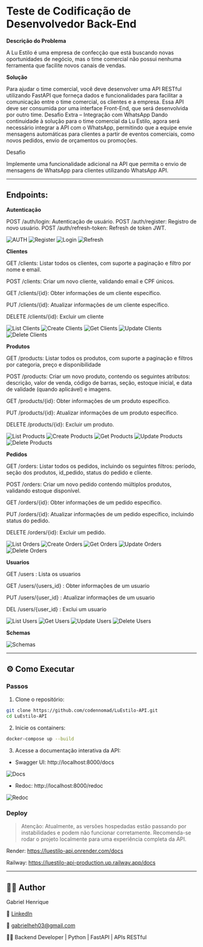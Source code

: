 # Teste de Codificação de Desenvolvedor Back-End

**Descrição do Problema**

A Lu Estilo é uma empresa de confecção que está buscando novas
oportunidades de negócio, mas o time comercial não possui nenhuma
ferramenta que facilite novos canais de vendas.

**Solução**

Para ajudar o time comercial, você deve desenvolver uma API RESTful
utilizando FastAPI que forneça dados e funcionalidades para facilitar a
comunicação entre o time comercial, os clientes e a empresa. Essa API deve ser
consumida por uma interface Front-End, que será desenvolvida por outro time.
            Desafio Extra – Integração com WhatsApp
Dando continuidade à solução para o time comercial da Lu Estilo, agora será
necessário integrar a API com o WhatsApp, permitindo que a equipe envie
mensagens automáticas para clientes a partir de eventos comerciais, como
novos pedidos, envio de orçamentos ou promoções.

Desafio

Implemente uma funcionalidade adicional na API que permita o envio de
mensagens de WhatsApp para clientes utilizando WhatsApp API.

---

## Endpoints:

**Autenticação**

POST /auth/login: Autenticação de usuário.
POST /auth/register: Registro de novo usuário.
POST /auth/refresh-token: Refresh de token JWT.

![AUTH](assets/images/auth.png)
![Register](assets/images/register.png)
![Login](assets/images/login.png)
![Refresh](assets/images/refresh.png)

**Clientes**

GET /clients: Listar todos os clientes, com suporte a
paginação e filtro por nome e email.

POST /clients: Criar um novo cliente, validando email e CPF
únicos.

GET /clients/{id}: Obter informações de um cliente
específico.

PUT /clients/{id}: Atualizar informações de um cliente
específico.

DELETE /clients/{id}: Excluir um cliente

![List Clients](assets/images/listclients.png)
![Create Clients](assets/images/createclients.png)
![Get Clients](assets/images/getclients.png)
![Update Clients](assets/images/upclients.png)
![Delete Clients](assets/images/declients.png)

**Produtos**

GET /products: Listar todos os produtos, com suporte a
paginação e filtros por categoria, preço e disponibilidade

POST /products: Criar um novo produto, contendo os
seguintes atributos: descrição, valor de venda, código de
barras, seção, estoque inicial, e data de validade (quando
aplicável) e imagens.

GET /products/{id}: Obter informações de um produto
específico.

PUT /products/{id}: Atualizar informações de um produto
específico.

DELETE /products/{id}: Excluir um produto.

![List Products](assets/images/listproducts.png)
![Create Products](assets/images/createpro.png)
![Get Products](assets/images/getprodu.png)
![Update Products](assets/images/uppro.png)
![Delete Products](assets/images/depro.png)

**Pedidos**

GET /orders: Listar todos os pedidos, incluindo os seguintes
filtros: período, seção dos produtos, id_pedido, status do
pedido e cliente.

POST /orders: Criar um novo pedido contendo múltiplos
produtos, validando estoque disponível.

GET /orders/{id}: Obter informações de um pedido
específico.

PUT /orders/{id}: Atualizar informações de um pedido
específico, incluindo status do pedido.

DELETE /orders/{id}: Excluir um pedido.

![List Orders](assets/images/liord.png)
![Create Orders](assets/images/creord.png)
![Get Orders](assets/images/getord.png)
![Update Orders](assets/images/upord.png)
![Delete Orders](assets/images/deord.png)

**Usuarios**

GET /users : Lista os usuarios

GET /users/{users_id} : Obter informações de um usuario

PUT /users/{user_id} : Atualizar informações de um usuario

DEL /users/{user_id} : Exclui um usuario

![List Users](assets/images/liuser.png)
![Get Users](assets/images/getuser.png)
![Update Users](assets/images/upuser.png)
![Delete Users](assets/images/deuser.png)

**Schemas**

![Schemas](assets/images/schemas.png)

---

## ⚙️ Como Executar

### Passos

1. Clone o repositório:

```bash
git clone https://github.com/codennomad/LuEstilo-API.git
cd LuEstilo-API
```

2. Inicie os containers:

```bash
docker-compose up --build
```

3. Acesse a documentação interativa da API:

 - Swagger UI: http://localhost:8000/docs

 ![Docs](assets/images/docs.png)

 - Redoc: http://localhost:8000/redoc

 ![Redoc](assets/images/redocs.png)

### Deploy

> Atenção: Atualmente, as versões hospedadas estão passando por instabilidades e podem não funcionar corretamente. Recomenda-se rodar o projeto localmente para uma experiência completa da API.

Render: https://luestilo-api.onrender.com/docs

Railway: https://luestilo-api-production.up.railway.app/docs

---

## 🙋‍♂️ Author

Gabriel Henrique 

🔗 [LinkedIn](https://www.linkedin.com/in/gabrielhenrique-tech/)

📧 gabrielheh03@gmail.com

🧑‍💻 Backend Developer | Python | FastAPI | APIs RESTful


